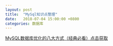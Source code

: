 ```yaml
---
layout: post
title:  "MySql知识点整理"
date:   2018-07-04 15:00:00 +0800
categories: 数据库
---
```

[MySQL数据库优化的八大方式（经典必看）点击获取](https://www.jianshu.com/p/dac715a88b44)
